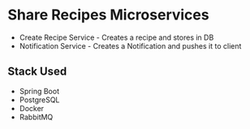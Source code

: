 # Share Recipes Microservices

- Create Recipe Service - Creates a recipe and stores in DB
- Notification Service - Creates a Notification and pushes it to client

## Stack Used

- Spring Boot
- PostgreSQL
- Docker
- RabbitMQ
